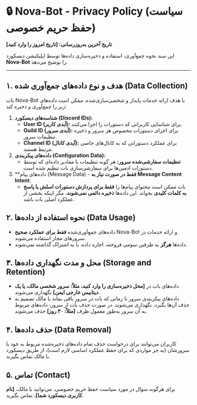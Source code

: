 # 🔒 Nova-Bot - Privacy Policy (سیاست حفظ حریم خصوصی)

**تاریخ آخرین به‌روزرسانی: [تاریخ امروز را وارد کنید]**

این سند نحوه جمع‌آوری، استفاده و ذخیره‌سازی داده‌ها توسط اپلیکیشن دیسکورد **Nova-Bot** را توضیح می‌دهد.

---

## ۱. هدف و نوع داده‌های جمع‌آوری شده (Data Collection)

بات Nova-Bot با هدف ارائه خدمات پایدار و شخصی‌سازی‌شده، ممکن است داده‌های زیر را جمع‌آوری و ذخیره کند:

1.  **شناسه‌های دیسکورد (Discord IDs):**
    * **User ID (آیدی کاربر):** برای شناسایی کاربرانی که دستورات را اجرا می‌کنند.
    * **Guild ID (آیدی سرور):** برای اجرای دستورات مخصوص هر سرور و ذخیره تنظیمات سرور.
    * **Channel ID (آیدی کانال):** برای عملکرد دستوراتی که به کانال‌های خاصی مرتبط هستند.
2.  **داده‌های پیکربندی (Configuration Data):**
    * **تنظیمات سفارشی‌شده سرور:** هر گونه تنظیمات یا مقادیر داده‌ای که توسط دستورات ادمین‌ها برای سفارشی‌سازی بات تنظیم شده است.
3.  **داده‌های پیام (Message Data) - **فقط در صورت نیاز به Message Content Intent**:
    * بات ممکن است محتوای پیام‌ها را **فقط برای پردازش دستورات اسلش یا پاسخ به کلمات کلیدی** بخواند. این داده‌ها **ذخیره دائمی نمی‌شوند**، مگر اینکه بخشی از عملکرد اصلی بات باشد.

## ۲. نحوه استفاده از داده‌ها (Data Usage)

* داده‌های جمع‌آوری‌شده **فقط برای عملکرد صحیح** Nova-Bot و ارائه خدمات در سرورهای مجاز استفاده می‌شوند.
* داده‌ها **هرگز** به طرفین سومی فروخته، اجاره داده، یا به اشتراک گذاشته نمی‌شوند.

## ۳. محل و مدت نگهداری داده‌ها (Storage and Retention)

* داده‌های بات در **[محل ذخیره‌سازی را وارد کنید، مثلاً: سرور شخصی مالک، یا یک دیتابیس خارجی ایمن]** نگهداری می‌شوند.
* داده‌های پیکربندی سرور تا زمانی که بات در سرور باقی بماند یا مالک تصمیم به حذف آن‌ها بگیرد، نگهداری می‌شوند. در صورت حذف بات از سرور، داده‌های مربوط به آن سرور به‌طور معمول ظرف **[مثلاً: ۳۰ روز]** حذف می‌شوند.

## ۴. حذف داده‌ها (Data Removal)

کاربران می‌توانند برای درخواست حذف تمام داده‌های ذخیره‌شده مربوط به خود یا سرورشان (به جز مواردی که برای حفظ عملکرد اساسی لازم است)، از طریق دیسکورد با مالک تماس بگیرند.

## ۵. تماس (Contact)

برای هرگونه سوال در مورد سیاست حفظ حریم خصوصی، می‌توانید با مالک، **[نام کاربری دیسکورد شما]**، تماس بگیرید.
